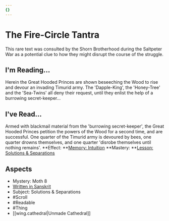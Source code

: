 ```yaml
---
{}
---
```

# The Fire-Circle Tantra
This rare text was consulted by the Shorn Brotherhood during the Saltpeter War as a potential clue to how they might disrupt the course of the struggle.
## I'm Reading...
Herein the Great Hooded Princes are shown beseeching the Wood to rise and devour an invading Timurid army. The 'Dapple-King', the 'Honey-Tree' and the 'Sea-Twins' all deny their request, until they enlist the help of a burrowing secret-keeper...
## I've Read...
Armed with blackmail material from the 'burrowing secret-keeper', the Great Hooded Princes petition the powers of the Wood for a second time, and are successful. One quarter of the Timurid army is devoured by bees, one quarter drowns themselves, and one quarter 'disrobe themselves until nothing remains'.
**Effect: **[Memory: Intuition](https://uadaf.theevilroot.xyz/rowenarium/element/mem.intuition)
**Mastery: **[Lesson: Solutions & Separations](https://uadaf.theevilroot.xyz/rowenarium/element/x.solutions.separations)
## Aspects
- Mystery: Moth 8
- [Written in Sanskrit](https://uadaf.theevilroot.xyz/rowenarium/element/w.sanskrit)
- Subject: Solutions & Separations
- #Scroll
- #Readable
- #Thing
- [[wing.cathedral|Unmade Cathedral]]